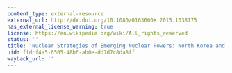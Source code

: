 ```yaml
---
content_type: external-resource
external_url: http://dx.doi.org/10.1080/0163660X.2015.1038175
has_external_license_warning: true
license: https://en.wikipedia.org/wiki/All_rights_reserved
status: ''
title: 'Nuclear Strategies of Emerging Nuclear Powers: North Korea and Iran'
uid: ffdcf4a5-6505-48b6-ab0e-dd7d7c8da8ff
wayback_url: ''
---
```

